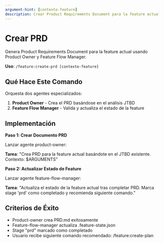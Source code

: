 ```yaml
---
argument-hint: [contexto-feature]
description: Crear Product Requirements Document para la feature actual
---
```


# Crear PRD

Genera Product Requirements Document para la feature actual usando Product Owner y Feature Flow Manager.

**Uso**: `/feature:create-prd [contexto-feature]`

## Qué Hace Este Comando

Orquesta dos agentes especializados:
1. **Product Owner** - Crea el PRD basándose en el análisis JTBD
2. **Feature Flow Manager** - Valida y actualiza el estado de la feature

## Implementación

**Paso 1: Crear Documento PRD**

Lanzar agente product-owner:

**Tarea**: "Crea PRD para la feature actual basándote en el JTBD existente. Contexto: $ARGUMENTS"

**Paso 2: Actualizar Estado de Feature**

Lanzar agente feature-flow-manager:

**Tarea**: "Actualiza el estado de la feature actual tras completar PRD. Marca stage 'prd' como completado y recomienda siguiente comando."

## Criterios de Éxito

- Product-owner crea PRD.md exitosamente
- Feature-flow-manager actualiza .feature-state.json
- Stage "prd" marcado como completado
- Usuario recibe siguiente comando recomendado: /feature:create-plan
